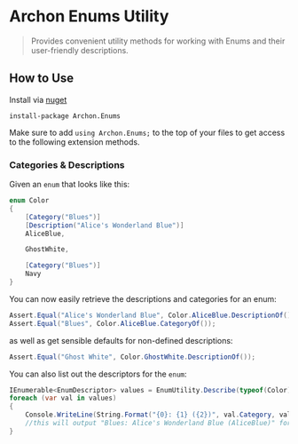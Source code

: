 # Archon Enums Utility

> Provides convenient utility methods for working with Enums and their user-friendly descriptions.

## How to Use

Install via [nuget](https://www.nuget.org/packages/Archon.Enums/)

```
install-package Archon.Enums
```

Make sure to add `using Archon.Enums;` to the top of your files to get access to the following extension methods.

### Categories & Descriptions

Given an `enum` that looks like this:

```c#
enum Color
{
	[Category("Blues")]
	[Description("Alice's Wonderland Blue")]
	AliceBlue,

	GhostWhite,

	[Category("Blues")]
	Navy
}
```

You can now easily retrieve the descriptions and categories for an enum:

```c#
Assert.Equal("Alice's Wonderland Blue", Color.AliceBlue.DescriptionOf());
Assert.Equal("Blues", Color.AliceBlue.CategoryOf());
```

as well as get sensible defaults for non-defined descriptions:

```c#
Assert.Equal("Ghost White", Color.GhostWhite.DescriptionOf());
```

You can also list out the descriptors for the `enum`:

```c#
IEnumerable<EnumDescriptor> values = EnumUtility.Describe(typeof(Color));
foreach (var val in values)
{
	Console.WriteLine(String.Format("{0}: {1} ({2})", val.Category, val.Description, val.Value));
	//this will output "Blues: Alice's Wonderland Blue (AliceBlue)" for Color.AliceBlue
}
```
